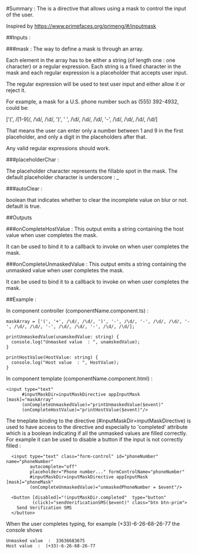 #Summary :
The is a directive that allows using a mask to control the input
of the user.

Inspired by 
https://www.primefaces.org/primeng/#/inputmask

##Inputs :

###mask :
The way to define a mask is through an array.

Each element in the array has to be either a string (of length
one : one character) or a regular expression. Each string is a 
fixed character in the mask and each regular expression is a placeholder
that accepts user input.

The regular expression will be used to test user input and either 
allow it or reject it.

For example, a mask for a U.S. phone number such as (555) 392-4932, could be:

['(', /[1-9]/, /\d/, /\d/, ')', ' ', /\d/, /\d/, /\d/, '-', /\d/, /\d/, /\d/, /\d/]

That means the user can enter only a number between 1 and 9 in the first placeholder, 
and only a digit in the placeholders after that.

Any valid regular expressions should work.

###placeholderChar :

The placeholder character represents the fillable spot in the mask.
The default placeholder character is underscore : _

###autoClear :

boolean that indicates whether to clear the incomplete value 
on blur or not. default is true.


##Outputs

###onCompleteHostValue :
This output emits a string containing the host value when user completes the mask.

It can be used to bind it to a callback to invoke on when user completes the mask.

###onCompleteUnmaskedValue :
This output emits a string containing the unmasked value when user completes the mask.

It can be used to bind it to a callback to invoke on when user completes the mask.




##Example : 

In component controller (componentName.component.ts) :
    
    maskArray = ['(', '+', /\d/, /\d/, ')', '-', /\d/, '-', /\d/, /\d/, '-', /\d/, /\d/, '-', /\d/, /\d/, '-', /\d/, /\d/];
                                
    printUnmaskedValue(unamskedValue: string) {
      console.log("Unmasked value  : ", unamskedValue);
    }
  
    printHostValue(HostValue: string) {
      console.log("Host value  : ", HostValue);
    }
     
In component template (componentName.component.html) :
 
    <input type="text" 
          #inputMaskDir=inputMaskDirective appInputMask  [mask]="maskArray"
          (onCompleteUnmaskedValue)="printUnmaskedValue($event)"
          (onCompleteHostValue)="printHostValue($event)"/>

The tmeplate binding to the directive (#inputMaskDir=inputMaskDirective) is used to
have access to the directive and especially to 'completed' attribute which is a 
boolean indicating if all the unmasked values are filled correctly. For example 
it can be used to disable a button if the input is not correctly filled :

      <input type="text" class="form-control" id="phoneNumber" name="phoneNumber"
             autocomplete="off"
             placeholder="Phone number..." formControlName="phoneNumber"
             #inputMaskDir=inputMaskDirective appInputMask  [mask]="phoneMask"
             (onCompleteUnmaskedValue)="unmaskedPhoneNumber = $event"/>

      <button [disabled]="!inputMaskDir.completed"  type="button"
              (click)="sendVerificationSMS($event)" class="btn btn-prim">
        Send Verification SMS
      </button>


When the user completes typing, for example (+33)-6-26-68-26-77 the console shows

    Unmasked value  :  33636683675
    Host value  :  (+33)-6-26-68-26-77
